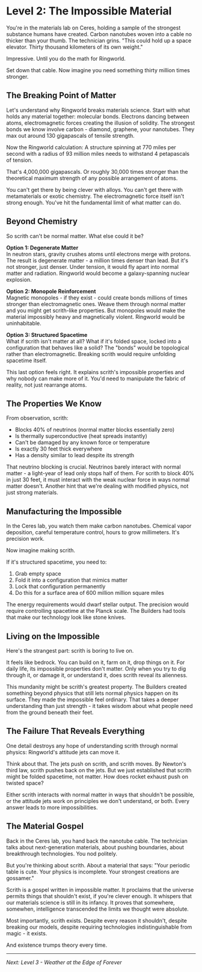 # Level 2: The Impossible Material

You're in the materials lab on Ceres, holding a sample of the strongest substance humans have created. Carbon nanotubes woven into a cable no thicker than your thumb. The technician grins. "This could hold up a space elevator. Thirty thousand kilometers of its own weight."

Impressive. Until you do the math for Ringworld.

Set down that cable. Now imagine you need something thirty million times stronger.

## The Breaking Point of Matter

Let's understand why Ringworld breaks materials science. Start with what holds any material together: molecular bonds. Electrons dancing between atoms, electromagnetic forces creating the illusion of solidity. The strongest bonds we know involve carbon - diamond, graphene, your nanotubes. They max out around 130 gigapascals of tensile strength.

Now the Ringworld calculation: A structure spinning at 770 miles per second with a radius of 93 million miles needs to withstand 4 petapascals of tension.

That's 4,000,000 gigapascals. Or roughly 30,000 times stronger than the theoretical maximum strength of any possible arrangement of atoms.

You can't get there by being clever with alloys. You can't get there with metamaterials or exotic chemistry. The electromagnetic force itself isn't strong enough. You've hit the fundamental limit of what matter can do.

## Beyond Chemistry

So scrith can't be normal matter. What else could it be?

**Option 1: Degenerate Matter**  
In neutron stars, gravity crushes atoms until electrons merge with protons. The result is degenerate matter - a million times denser than lead. But it's not stronger, just denser. Under tension, it would fly apart into normal matter and radiation. Ringworld would become a galaxy-spanning nuclear explosion.

**Option 2: Monopole Reinforcement**  
Magnetic monopoles - if they exist - could create bonds millions of times stronger than electromagnetic ones. Weave them through normal matter and you might get scrith-like properties. But monopoles would make the material impossibly heavy and magnetically violent. Ringworld would be uninhabitable.

**Option 3: Structured Spacetime**  
What if scrith isn't matter at all? What if it's folded space, locked into a configuration that behaves like a solid? The "bonds" would be topological rather than electromagnetic. Breaking scrith would require unfolding spacetime itself.

This last option feels right. It explains scrith's impossible properties and why nobody can make more of it. You'd need to manipulate the fabric of reality, not just rearrange atoms.

## The Properties We Know

From observation, scrith:
- Blocks 40% of neutrinos (normal matter blocks essentially zero)
- Is thermally superconductive (heat spreads instantly)
- Can't be damaged by any known force or temperature
- Is exactly 30 feet thick everywhere
- Has a density similar to lead despite its strength

That neutrino blocking is crucial. Neutrinos barely interact with normal matter - a light-year of lead only stops half of them. For scrith to block 40% in just 30 feet, it must interact with the weak nuclear force in ways normal matter doesn't. Another hint that we're dealing with modified physics, not just strong materials.

## Manufacturing the Impossible

In the Ceres lab, you watch them make carbon nanotubes. Chemical vapor deposition, careful temperature control, hours to grow millimeters. It's precision work.

Now imagine making scrith.

If it's structured spacetime, you need to:
1. Grab empty space
2. Fold it into a configuration that mimics matter
3. Lock that configuration permanently
4. Do this for a surface area of 600 million million square miles

The energy requirements would dwarf stellar output. The precision would require controlling spacetime at the Planck scale. The Builders had tools that make our technology look like stone knives.

## Living on the Impossible

Here's the strangest part: scrith is boring to live on.

It feels like bedrock. You can build on it, farm on it, drop things on it. For daily life, its impossible properties don't matter. Only when you try to dig through it, or damage it, or understand it, does scrith reveal its alienness.

This mundanity might be scrith's greatest property. The Builders created something beyond physics that still lets normal physics happen on its surface. They made the impossible feel ordinary. That takes a deeper understanding than just strength - it takes wisdom about what people need from the ground beneath their feet.

## The Failure That Reveals Everything

One detail destroys any hope of understanding scrith through normal physics: Ringworld's attitude jets can move it.

Think about that. The jets push on scrith, and scrith moves. By Newton's third law, scrith pushes back on the jets. But we just established that scrith might be folded spacetime, not matter. How does rocket exhaust push on twisted space?

Either scrith interacts with normal matter in ways that shouldn't be possible, or the attitude jets work on principles we don't understand, or both. Every answer leads to more impossibilities.

## The Material Gospel

Back in the Ceres lab, you hand back the nanotube cable. The technician talks about next-generation materials, about pushing boundaries, about breakthrough technologies. You nod politely.

But you're thinking about scrith. About a material that says: "Your periodic table is cute. Your physics is incomplete. Your strongest creations are gossamer."

Scrith is a gospel written in impossible matter. It proclaims that the universe permits things that shouldn't exist, if you're clever enough. It whispers that our materials science is still in its infancy. It proves that somewhere, somewhen, intelligence transcended the limits we thought were absolute.

Most importantly, scrith exists. Despite every reason it shouldn't, despite breaking our models, despite requiring technologies indistinguishable from magic - it exists. 

And existence trumps theory every time.

---

*Next: Level 3 - Weather at the Edge of Forever*
